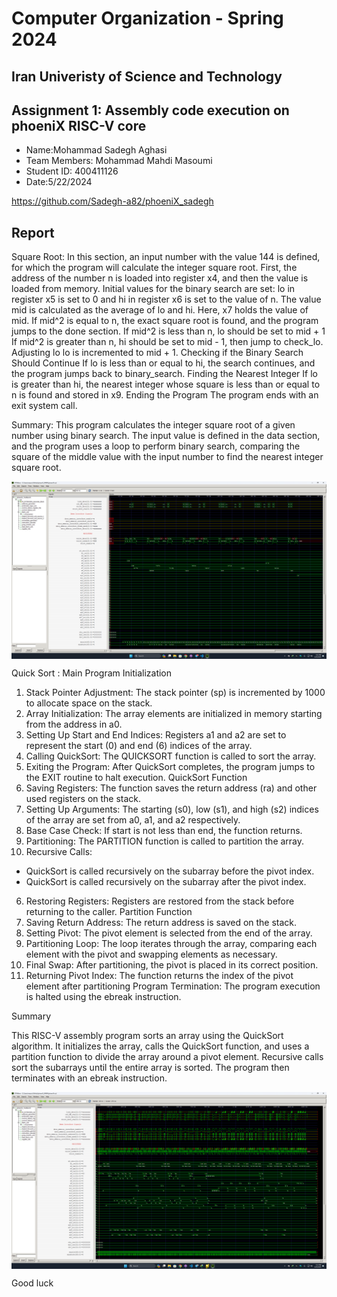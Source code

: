 Computer Organization - Spring 2024
==============================================================
## Iran Univeristy of Science and Technology
## Assignment 1: Assembly code execution on phoeniX RISC-V core

- Name:Mohammad Sadegh Aghasi
- Team Members: Mohammad Mahdi Masoumi
- Student ID: 400411126
- Date:5/22/2024

https://github.com/Sadegh-a82/phoeniX_sadegh

## Report
Square Root:
In this section, an input number with the value 144 is defined, for which the program will calculate the integer square root.
First, the address of the number n is loaded into register x4, and then the value is loaded from memory.
Initial values for the binary search are set: lo in register x5 is set to 0 and hi in register x6 is set to the value of n.
The value mid is calculated as the average of lo and hi. Here, x7 holds the value of mid.
If mid^2 is equal to n, the exact square root is found, and the program jumps to the done section.
If mid^2 is less than n, lo should be set to mid + 1
If mid^2 is greater than n, hi should be set to mid - 1, then jump to check_lo.
Adjusting lo
lo is incremented to mid + 1.
Checking if the Binary Search Should Continue
If lo is less than or equal to hi, the search continues, and the program jumps back to binary_search.
Finding the Nearest Integer
If lo is greater than hi, the nearest integer whose square is less than or equal to n is found and stored in x9.
Ending the Program
The program ends with an exit system call.


Summary:
This program calculates the integer square root of a given number using binary search. The input value is defined in the data section, and the program uses a loop to perform binary search, comparing the square of the middle value with the input number to find the nearest integer square root.















<picture>
    <source media="(prefers-color-scheme: dark)" srcset="https://github.com/M-Mahdi-M1381/phoeniX_MMM/blob/main/Documents/Images/squareroot.png"  style="vertical-align:middle">
    <img alt="logo in light mode and dark mode" src="https://github.com/M-Mahdi-M1381/phoeniX_MMM/blob/main/Documents/Images/squareroot.png" style="vertical-align:middle">
</picture>






Quick Sort :
Main Program Initialization
1. Stack Pointer Adjustment: The stack pointer (sp) is incremented by 1000 to allocate space on the stack.
2. Array Initialization: The array elements are initialized in memory starting from the address in a0.
3. Setting Up Start and End Indices: Registers a1 and a2 are set to represent the start (0) and end (6) indices of the array.
4. Calling QuickSort: The QUICKSORT function is called to sort the array.
5. Exiting the Program: After QuickSort completes, the program jumps to the EXIT routine to halt execution.
QuickSort Function
1. Saving Registers: The function saves the return address (ra) and other used registers on the stack.
2. Setting Up Arguments: The starting (s0), low (s1), and high (s2) indices of the array are set from a0, a1, and a2 respectively.
3. Base Case Check: If start is not less than end, the function returns.
4. Partitioning: The PARTITION function is called to partition the array.
5. Recursive Calls:
* QuickSort is called recursively on the subarray before the pivot index.
* QuickSort is called recursively on the subarray after the pivot index.
6. Restoring Registers: Registers are restored from the stack before returning to the caller.
Partition Function
1. Saving Return Address: The return address is saved on the stack.
2. Setting Pivot: The pivot element is selected from the end of the array.
3. Partitioning Loop: The loop iterates through the array, comparing each element with the pivot and swapping elements as necessary.
4. Final Swap: After partitioning, the pivot is placed in its correct position.
5. Returning Pivot Index: The function returns the index of the pivot element after partitioning
Program Termination: The program execution is halted using the ebreak instruction.

Summary

This RISC-V assembly program sorts an array using the QuickSort algorithm. It initializes the array, calls the QuickSort function, and uses a partition function to divide the array around a pivot element. Recursive calls sort the subarrays until the entire array is sorted. The program then terminates with an ebreak instruction.






<picture>
    <source media="(prefers-color-scheme: dark)" srcset="https://github.com/M-Mahdi-M1381/phoeniX_MMM/blob/main/Documents/Images/quicksort.png"  style="vertical-align:middle">
    <img alt="logo in light mode and dark mode" src="https://github.com/M-Mahdi-M1381/phoeniX_MMM/blob/main/Documents/Images/quicksort.png" style="vertical-align:middle">
</picture>



Good luck
